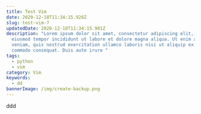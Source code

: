 ```yaml
---
title: Test Vim
date: 2020-12-18T11:34:15.926Z
slug: test-vim-7
updatedDate: 2020-12-18T11:34:15.981Z
description: "Lorem ipsum dolor sit amet, consectetur adipiscing elit, sed do
  eiusmod tempor incididunt ut labore et dolore magna aliqua. Ut enim ad minim
  veniam, quis nostrud exercitation ullamco laboris nisi ut aliquip ex ea
  commodo consequat. Duis aute irure "
tags:
  - python
  - vim
category: Vim
keywords:
  - dd
bannerImage: /img/create-backup.png
---
```


ddd
